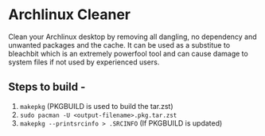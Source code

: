 # Archlinux Cleaner
Clean your Archlinux desktop by removing all dangling, no dependency and unwanted packages and the cache. It can be used as a substitue to bleachbit which is an extremely powerfool tool and can cause damage to system files if not used by experienced users.

## Steps to build -  
1. `makepkg` (PKGBUILD is used to build the tar.zst)
2. `sudo pacman -U <output-filename>.pkg.tar.zst`
3. `makepkg --printsrcinfo > .SRCINFO` (If PKGBUILD is updated)
